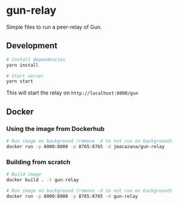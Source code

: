 # gun-relay

Simple files to run a peer-relay of Gun.

## Development

```bash
# Install dependencies
yarn install

# Start server
yarn start
```

This will start the relay on `http://localhost:8000/gun`

## Docker

### Using the image from Dockerhub

```bash
# Run image on background (remove -d to not run on background)
docker run -p 8000:8000 -p 8765:8765 -d jmacazana/gun-relay
```

### Building from scratch

```bash
# Build image
docker build . -t gun-relay

# Run image on background (remove -d to not run on background)
docker run -p 8000:8000 -p 8765:8765 -d gun-relay
```
